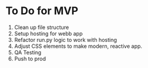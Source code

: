 # To Do for MVP
1. Clean up file structure
2. Setup hosting for webb app
3. Refactor run.py logic to work with hosting
4. Adjust CSS elements to make modern, reactive app.
5. QA Testing
6. Push to prod